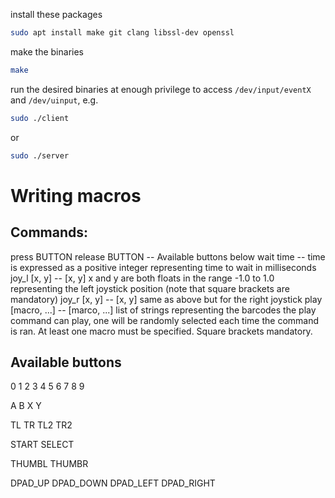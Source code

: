 install these packages
```bash
sudo apt install make git clang libssl-dev openssl
```

make the binaries
```bash
make
```

run the desired binaries at enough privilege to access ```/dev/input/eventX``` and ```/dev/uinput```, e.g.
```bash
sudo ./client
```
or
```bash
sudo ./server
```


# Writing macros

## Commands:
press BUTTON 
release BUTTON 
-- Available buttons below
wait time 
-- time is expressed as a positive integer representing time to wait in milliseconds
joy_l [x, y]
-- [x, y] x and y are both floats in the range -1.0 to 1.0 representing the left joystick position (note that square brackets are mandatory)
joy_r [x, y]
-- [x, y] same as above but for the right joystick
play [macro, ...]
-- [marco, ...] list of strings representing the barcodes the play command can play, one will be randomly selected each time the command is ran. At least one macro must be specified. Square brackets mandatory.

## Available buttons
0
1
2
3
4
5
6
7
8
9

A
B
X
Y

TL
TR
TL2
TR2

START
SELECT

THUMBL
THUMBR

DPAD_UP
DPAD_DOWN
DPAD_LEFT
DPAD_RIGHT
